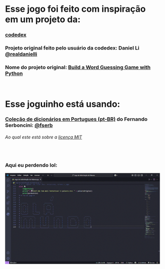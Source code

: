 # Esse jogo foi feito com inspiração em um projeto da:
### [codedex](https://github.com/codedex-io)

### Projeto original feito pelo usuário da codedex: Daniel Li [@realdanielli](https://www.codedex.io/@realdanielli)
### Nome do projeto original: [Build a Word Guessing Game with Python](https://www.codedex.io/projects/build-a-word-guessing-game-with-python)

<br>

# Esse joguinho está usando:
### [Coleção de dicionários em Portugues (pt-BR)](https://github.com/fserb/pt-br) do Fernando Serboncini: [@fserb](https://github.com/fserb)
###### Ao qual este está sobre a [licença MIT](DICTIONARY-LICENSE.txt)

<br>

### Aqui eu perdendo lol:
![Uma gameplay de um usuário perdendo](Jogo-de-Adivinhação-de-Palavras.gif)
